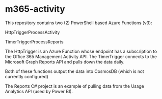 # m365-activity

This repository contains two (2) PowerShell based Azure Functions (v3):

HttpTriggerProcessActivity

TimerTriggerProcessReports

The HttpTrigger is an Azure Function whose endpoint has a subscription to the Office 365 Management Activity API.  The TimerTrigger connects to the Microsoft Graph Reports API and pulls down the data daily.

Both of these functions output the data into CosmosDB (which is not currently configured)

The Reports C# project is an example of pulling data from the Usage Analytics API (used by Power BI). 
